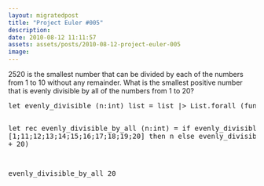 ```yaml
---
layout: migratedpost
title: "Project Euler #005"
description:
date: 2010-08-12 11:11:57
assets: assets/posts/2010-08-12-project-euler-005
image: 
---
```


<p>2520 is the smallest number that can be divided by each of the numbers from 1 to 10 without any remainder.  What is the smallest positive number that is evenly divisible by all of the numbers from 1 to 20?</p>
<pre class="brush:fsharp">let evenly_divisible (n:int) list = list |> List.forall (fun (x:int) -> n % x = 0)

let rec evenly_divisible_by_all (n:int) =
    if evenly_divisible n [1;11;12;13;14;15;16;17;18;19;20] then
        n
    else
        evenly_divisible_by_all (n + 20)

evenly_divisible_by_all 20</pre>
